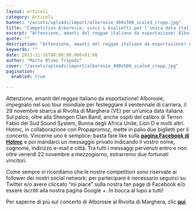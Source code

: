 ```yaml
---
layout: articoli
category: Articoli
banner: "/assets/uploads/import/alborosie_480x500_scaled_cropp.jpg"
title: "Competition Alborosie: vinci i biglietti per l’unica data italiana!"
excerpt: "Attenzione, amanti del reggae italiano da esportazione! Alborosie, impegnato nel suo tour mondiale per festeggiare il ventennale di carriera, il 29 novembre sbarca al Rivolta di Marghera (VE) per un’unica data italiana. Sul palco, oltre alla Shengen Clan Band, anche ospiti del calibro di Terron Fabio dei Sud Sound System, Bunna degli Africa Unite, Lion [&hellip"
quote: ""
description: "Attenzione, amanti del reggae italiano da esportazione! Alborosie, impegnato nel suo tour mondiale per festeggiare il ventennale di carriera, il 29 novembre sbarca al Rivolta di Marghera (VE) per un’unica data italiana. Sul palco, oltre alla Shengen Clan Band, anche ospiti del calibro di Terron Fabio dei Sud Sound System, Bunna degli Africa Unite, Lion [&hellip"
keywords: ""
date: 2013-11-16T00:00:00.000+01:00
author: "Marta Blumi Tripodi"
cover: "/assets/uploads/import/alborosie_480x500_scaled_cropp.jpg"
pagination:
  enabled: true

---
```


Attenzione, amanti del reggae italiano da esportazione! Alborosie, impegnato nel suo tour mondiale per festeggiare il ventennale di carriera, il 29 novembre sbarca al Rivolta di Marghera (VE) per un’unica data italiana. Sul palco, oltre alla Shengen Clan Band, anche ospiti del calibro di Terron Fabio dei Sud Sound System, Bunna degli Africa Unite, Lion D e molti altri. Hotmc, in collaborazione con Propapromoz, mette in palio due biglietti per il concerto. Vincerne uno è semplice: basta fare like sulla [**pagina Facebook di Hotmc**](https://www.facebook.com/hotmcmag "https://www.facebook.com/hotmcmag") e poi mandarci un messaggio privato indicando il vostro nome, cognome, indirizzo e-mail e città. Tra tutti i messaggi pervenuti entro e non oltre venerdì 22 novembre a mezzogiorno, estrarremo due fortunati vincitori.

Come sempre vi ricordiamo che le nostre competition sono riservate ai follower dei nostri social network: per partecipare è necessario seguirci su Twitter e/o avere cliccato “mi piace” sulla nostra fan page di Facebook e/o essere iscritti alla nostra pagina Google +. In bocca al lupo a tutti!

Per saperne di più sul concerto di Alborosie al Rivolta di Marghera, clic [**qui**](http://www.sherwood.it/articolo/3438/alborosie-friends "http://www.sherwood.it/articolo/3438/alborosie-friends").